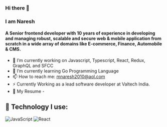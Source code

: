 ### Hi there 👋
### I am Naresh
#### A Senior frontend developer with 10 years of experience in developing and managing robust, scalable and secure web & mobile application from scratch in a wide array of domains like E-commerce, Finance, Automobile & CMS.

- 🔭 I’m currently working on Javascript, Typescript, React, Redux, GraphQL and SFCC
- 🌱 I’m currently learning Go Programming Language
- 📫 How to reach me: mnaresh2010@aol.com
- ⚡ Currently Working as a lead software developer at Valtech India.
- 📙 My Resume - 

## 🚀 Technology I use:
![JavaScript](https://raw.githubusercontent.com/danielcranney/readme-generator/main/public/icons/skills/javascript-colored.svg)
![React](https://raw.githubusercontent.com/danielcranney/readme-generator/main/public/icons/skills/react-colored.svg)
